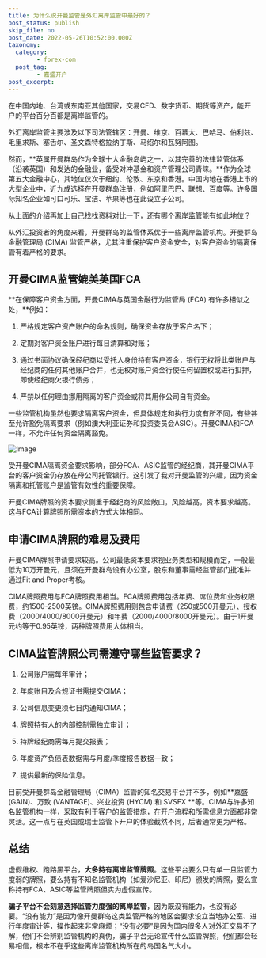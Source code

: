 ```yaml
---
title: 为什么说开曼监管是外汇离岸监管中最好的？
post_status: publish
skip_file: no
post_date: 2022-05-26T10:52:00.000Z
taxonomy:
  category:
        - forex-com
  post_tag:
        - 嘉盛开户
post_excerpt: 
---
```

在中国内地、台湾或东南亚其他国家，交易CFD、数字货币、期货等资产，能开户的平台百分百都是离岸监管的。

外汇离岸监管主要涉及以下司法管辖区：开曼、维京、百慕大、巴哈马、伯利兹、毛里求斯、塞舌尔、圣文森特格拉纳丁斯、马绍尔和瓦努阿图。

然而，**英属开曼群岛作为全球十大金融岛屿之一，以其完善的法律监管体系（沿袭英国）和发达的金融业，备受对冲基金和资产管理公司青睐。**作为全球第五大金融中心，其地位仅次于纽约、伦敦、东京和香港。中国内地在香港上市的大型企业中，近九成选择在开曼群岛注册，例如阿里巴巴、联想、百度等。许多国际知名企业如可口可乐、宝洁、苹果等也在此设立子公司。

从上面的介绍再加上自己找找资料对比一下，还有哪个离岸监管能有如此地位？

从外汇投资者的角度来看，开曼群岛的监管体系优于一些离岸监管机构。开曼群岛金融管理局 (CIMA) 监管严格，尤其注重保护客户资金安全，对客户资金的隔离保管有着严格的要求。

## 开曼CIMA监管媲美英国FCA

**在保障客户资金方面，开曼CIMA与英国金融行为监管局 (FCA) 有许多相似之处，**例如：

1. 严格规定客户资产账户的命名规则，确保资金存放于客户名下；

1. 定期对客户资金账户进行每日清算和对账；

1. 通过书面协议确保经纪商以受托人身份持有客户资金，银行无权将此类账户与经纪商的任何其他账户合并，也无权对账户资金行使任何留置权或进行扣押，即使经纪商欠银行债务；

1. 严禁以任何理由挪用隔离的客户资金或将其用作公司自有资金。

一些监管机构虽然也要求隔离客户资金，但具体规定和执行力度有所不同，有些甚至允许豁免隔离要求（例如澳大利亚证券和投资委员会ASIC）。开曼CIMA和FCA一样，不允许任何资金隔离豁免。

![Image](https://prod-files-secure.s3.us-west-2.amazonaws.com/39ed1227-6d7d-4570-be36-9ccd4a2c4241/bd849744-3fcb-4a37-8312-357962c8f065/image.png?X-Amz-Algorithm=AWS4-HMAC-SHA256&X-Amz-Content-Sha256=UNSIGNED-PAYLOAD&X-Amz-Credential=ASIAZI2LB466XPODE4Q4%2F20250615%2Fus-west-2%2Fs3%2Faws4_request&X-Amz-Date=20250615T161413Z&X-Amz-Expires=3600&X-Amz-Security-Token=IQoJb3JpZ2luX2VjEGAaCXVzLXdlc3QtMiJIMEYCIQC74WHMeSARXG0YeE6Mbf4LozYKGPIs8gAj0wvdaACvRAIhAPxUG6A1swds8e0wi6dXtxgsN%2FtBLImkpoKgj56%2BV41hKv8DCEkQABoMNjM3NDIzMTgzODA1IgzjlKV6e6CWxxJ9XqYq3AP%2BFoovgVBeOT8tKs2lXEIaaJu3ja3ha9GRt4KgaPl62aFOxaGm0Wf8FYb47scifDLG9nYbtEvUr5F9ESIXVBUnNN6y3eif0RoPHPuN9iCmYrAfWsslrTAqfOYR24lCvYWXqWNZN4D95ENKXLLnl%2FJPEX3i19%2FDSLk%2FrQrL7f%2FFbPcxdWRuos%2BAuVAZoXEqxG9A5yxmPhlqUQUgg2MfI4TXEx56T3jtvNWC9Ek%2FJ%2BEAy%2FBmNIpyZOiLp045gjI5efjg3fRYm2lFiQ%2B6tIMC39NjxilulfdCvO%2BlEVicz%2FDFSmBlxf058e9vMPBFDxvnaO7y3IhAsaVBQcYcQ1cc6kxwFDUCLu4u3%2B6J3QWYRqaf2Eu4vmQD5bGnzh94rsMNDE9QRZFrEKM4uC7iKKP40As%2BUrnoQDVxa5JUgXfzbt4X6HnVvELQDhH8%2FAjtbVKwYQaOFqW2t4XuWc4ISau0qgh%2B8GGLIontpza5%2BxYdyQvYYSbq0MxW3cd3cj9HScP84qTVGiiRTYn6nHXSCy2J89r5IW%2FNcZB00pxUxJDZ5ByM7%2BoFKauL2k8X8kPxoxruu0SWoYEQFUHuV8auYFnN74U2VAvlCAhp5TSQoEESAAMVpHVuXTVkjRlaQmOQhjDT4LvCBjqkAUZWcLaAtObz4wXt9kh36zgoJDQD5YpkV1RGY%2BkjX77loKk%2BxDznfr8vdSZEyp%2FLS5DbQhEIadWBBn3vQpmgCiwQf7mik0i9SuPrz4z61zow1aUwLIth%2FQIO3qP%2FFLdjgkDJ5gptiaBk0uVi2GrEOTp4AVWZUZzqVv73lxtlJaQVW8iswnu3jPOuH%2BoB63iKw8AQSaBOKqjbzZiqd5fGZSxGc40G&X-Amz-Signature=5cc1cd41965d6f259db82488095e2ad2bd7558b48d225486a6eedfc19f410b52&X-Amz-SignedHeaders=host&x-amz-checksum-mode=ENABLED&x-id=GetObject)

受开曼CIMA隔离资金要求影响，部分FCA、ASIC监管的经纪商，其开曼CIMA平台的客户资金仍存放在母公司托管银行。这引发了我对开曼监管的兴趣，因为资金隔离和托管账户是监管有效性的重要保障。

开曼CIMA牌照的资本要求侧重于经纪商的风险敞口，风险越高，资本要求越高。这与FCA计算牌照所需资本的方式大体相同。

## **申请CIMA牌照的难易及费用**

开曼CIMA牌照申请要求较高。公司最低资本要求视业务类型和规模而定，一般最低为10万开曼元，且须在开曼群岛设有办公室，股东和董事需经监管部门批准并通过Fit and Proper考核。

CIMA牌照费用与FCA牌照费用相当。FCA牌照费用包括年费、席位费和业务权限费，约1500-2500英镑。CIMA牌照费用则包含申请费（250或500开曼元）、授权费（2000/4000/8000开曼元）和年费（2000/4000/8000开曼元）。由于1开曼元约等于0.95英镑，两种牌照费用大体相当。

## CIMA监管牌照公司需遵守哪些监管要求？

1. 公司账户需每年审计；

1. 年度账目及合规证书需提交CIMA；

1. 公司信息变更须七日内通知CIMA；

1. 牌照持有人的内部控制需独立审计；

1. 持牌经纪商需每月提交报表；

1. 年度资产负债表数据需与月度/季度报告数据一致；

1. 提供最新的保险信息。

目前受开曼群岛金融管理局（CIMA）监管的知名交易平台并不多，例如**嘉盛 (GAIN)、万致 (VANTAGE)、兴业投资 (HYCM) 和 SVSFX **等。CIMA与许多知名监管机构一样，采取有利于客户的监管措施，在开户流程和所需信息方面都非常灵活。这一点与在英国或瑞士监管下开户的体验截然不同，后者通常更为严格。

## 总结

虚假维权、跑路黑平台，**大多持有离岸监管牌照**。这些平台要么只有单一且监管力度弱的牌照，要么持有不知名监管机构（如爱沙尼亚、印尼）颁发的牌照，要么宣称持有FCA、ASIC等监管牌照但实为虚假宣传。

**骗子平台不会刻意选择监管力度强的离岸监管**，因为既没有能力，也没有必要。“没有能力”是因为像开曼群岛这类监管严格的地区会要求设立当地办公室、进行年度审计等，操作起来非常麻烦；“没有必要”是因为国内很多人对外汇交易不了解，他们不会辨别监管机构的真伪，骗子平台无论宣传什么监管牌照，他们都会轻易相信，根本不在乎这些离岸监管机构所在的岛国名气大小。